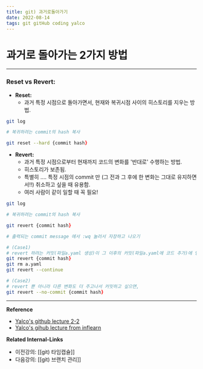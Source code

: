 ```yaml
---
title: git) 과거로돌아가기
date: 2022-08-14
tags: git gitHub coding yalco
---
```


# 과거로 돌아가는 2가지 방법

---

### Reset vs Revert:
- **Reset:**
	- 과거 특정 시점으로 돌아가면서, 현재와 복귀시점 사이의 히스토리를 지우는 방법.

```zsh
git log

# 복귀하려는 commit의 hash 복사

git reset --hard {commit hash}

```

- **Revert:**
	- 과거 특정 시점으로부터 현재까지 코드의 변화를 '반대로' 수행하는 방법. 
	- 히스토리가 보존됨.
	- 특별히 .... 특정 시점의 commit 만 (그 전과 그 후에 한 변화는 그대로 유지하면서!!) 취소하고 싶을 때 유용함.
	- 여러 사람이 같이 일할 때 꼭 필요!

```zsh
git log

# 복귀하려는 commit의 hash 복사

git revert {commit hash}

# 출력되는 commit message 에서 :wq 눌러서 자장하고 나오기

# (Case1)
# revert 하려는 커밋(파일a.yaml 생성)이 그 이후의 커밋(파일a.yaml에 코드 추가)에 영향을 줄 경우
git revert {commit hash}
git rm a.yaml
git revert --continue

# (Case2)
# revert 뿐 아니라 다른 변화도 더 주고나서 커밋하고 싶으면,
git revert --no-commit {commit hash}


```


---
**Reference**
- [Yalco's github lecture 2-2](https://www.yalco.kr/@git-github/2-2/)
- [Yalco's gihub lecture from inflearn](https://www.inflearn.com/course/%EC%A0%9C%EB%8C%80%EB%A1%9C-%ED%8C%8C%EB%8A%94-%EA%B9%83/dashboard)

**Related Internal-Links**
- 이전강의: [[git) 타임캡슐]]
- 다음강의: [[git) 브랜치 관리]]
